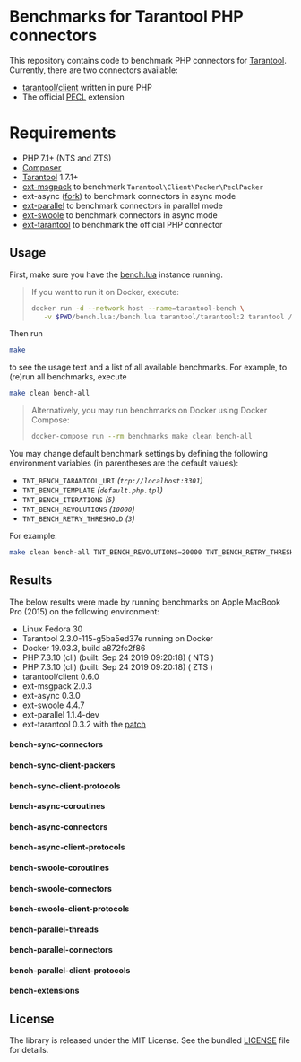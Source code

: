 # Benchmarks for Tarantool PHP connectors

This repository contains code to benchmark PHP connectors for [Tarantool](https://www.tarantool.io/).
Currently, there are two connectors available:

 * [tarantool/client](https://github.com/tarantool-php/client) written in pure PHP 
 * The official [PECL](https://github.com/tarantool/tarantool-php) extension


# Requirements

 * PHP 7.1+ (NTS and ZTS)
 * [Composer](https://getcomposer.org/)
 * [Tarantool](https://www.tarantool.io/) 1.7.1+
 * [ext-msgpack](https://github.com/msgpack/msgpack-php) to benchmark `Tarantool\Client\Packer\PeclPacker`
 * ext-async ([fork](https://github.com/dreamsxin/ext-async)) to benchmark connectors in async mode
 * [ext-parallel](https://github.com/krakjoe/parallel) to benchmark connectors in parallel mode
 * [ext-swoole](https://github.com/swoole/swoole-src) to benchmark connectors in async mode
 * [ext-tarantool](https://github.com/tarantool/tarantool-php) to benchmark the official PHP connector


## Usage

First, make sure you have the [bench.lua](bench.lua) instance running.

> If you want to run it on Docker, execute:
>
> ```bash
> docker run -d --network host --name=tarantool-bench \
>    -v $PWD/bench.lua:/bench.lua tarantool/tarantool:2 tarantool /bench.lua
> ```

Then run

```bash
make
```

to see the usage text and a list of all available benchmarks. For example, to (re)run all benchmarks, execute

```bash
make clean bench-all
```

> Alternatively, you may run benchmarks on Docker using Docker Compose: 
>
> ```bash
> docker-compose run --rm benchmarks make clean bench-all
> ```


You may change default benchmark settings by defining the following environment variables
(in parentheses are the default values):

 * `TNT_BENCH_TARANTOOL_URI` *(`tcp://localhost:3301`)*
 * `TNT_BENCH_TEMPLATE` *(`default.php.tpl`)*
 * `TNT_BENCH_ITERATIONS` *(`5`)*
 * `TNT_BENCH_REVOLUTIONS` *(`10000`)*
 * `TNT_BENCH_RETRY_THRESHOLD` *(`3`)*

For example:

```bash
make clean bench-all TNT_BENCH_REVOLUTIONS=20000 TNT_BENCH_RETRY_THRESHOLD=5 
```


## Results

The below results were made by running benchmarks on Apple MacBook Pro (2015) on the following environment: 

 * Linux Fedora 30
 * Tarantool 2.3.0-115-g5ba5ed37e running on Docker
 * Docker 19.03.3, build a872fc2f86
 * PHP 7.3.10 (cli) (built: Sep 24 2019 09:20:18) ( NTS )
 * PHP 7.3.10 (cli) (built: Sep 24 2019 09:20:18) ( ZTS )
 * tarantool/client 0.6.0
 * ext-msgpack 2.0.3
 * ext-async 0.3.0
 * ext-swoole 4.4.7
 * ext-parallel 1.1.4-dev
 * ext-tarantool 0.3.2 with the [patch](https://github.com/tarantool/tarantool-php/pull/148/files) 

#### bench-sync-connectors
#### bench-sync-client-packers
#### bench-sync-client-protocols
#### bench-async-coroutines
#### bench-async-connectors
#### bench-async-client-protocols
#### bench-swoole-coroutines
#### bench-swoole-connectors
#### bench-swoole-client-protocols
#### bench-parallel-threads
#### bench-parallel-connectors
#### bench-parallel-client-protocols
#### bench-extensions


## License

The library is released under the MIT License. See the bundled [LICENSE](LICENSE) file for details.
